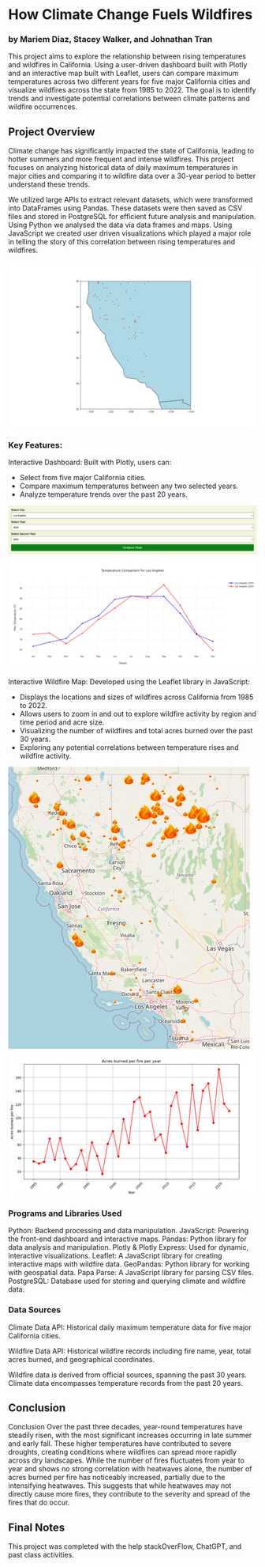 # How Climate Change Fuels Wildfires
### by Mariem Diaz, Stacey Walker, and Johnathan Tran

This project aims to explore the relationship between rising temperatures and wildfires in California. Using a user-driven dashboard built with Plotly and an interactive map built with Leaflet, users can compare maximum temperatures across two different years for five major California cities and visualize wildfires across the state from 1985 to 2022. The goal is to identify trends and investigate potential correlations between climate patterns and wildfire occurrences.

## Project Overview
Climate change has significantly impacted the state of California, leading to hotter summers and more frequent and intense wildfires. This project focuses on analyzing historical data of daily maximum temperatures in major cities and comparing it to wildfire data over a 30-year period to better understand these trends.

We utilized large APIs to extract relevant datasets, which were transformed into DataFrames using Pandas. These datasets were then saved as CSV files and stored in PostgreSQL for efficient future analysis and manipulation. Using Python we analysed the data via data frames and maps. Using JavaScript we created user driven visualizations which played a major role in telling the story of this correlation between rising temperatures and wildfires. 

![California Wildfires](https://github.com/KoBlades/Team-9-Heatwaves/blob/main/Project_3_MD/Wildfires/Images/california_fires.png)


### Key Features:

Interactive Dashboard: Built with Plotly, users can:

- Select from five major California cities.
- Compare maximum temperatures between any two selected years.
- Analyze temperature trends over the past 20 years.

![Dashboard](https://github.com/KoBlades/Team-9-Heatwaves/blob/main/Project_3_MD/Wildfires/Images/temperature_dashboard.png)

![Comparing Temperatures](https://github.com/KoBlades/Team-9-Heatwaves/blob/main/Project_3_MD/Wildfires/Images/newplot.png)

Interactive Wildfire Map: Developed using the Leaflet library in JavaScript:

- Displays the locations and sizes of wildfires across California from 1985 to 2022.
- Allows users to zoom in and out to explore wildfire activity by region and time period and acre size.
- Visualizing the number of wildfires and total acres burned over the past 30 years.
- Exploring any potential correlations between temperature rises and wildfire activity.

![User Driven Visualization](https://github.com/KoBlades/Team-9-Heatwaves/blob/main/Project_3_MD/Wildfires/Images/image.png)

![Wildfire Acres](https://github.com/KoBlades/Team-9-Heatwaves/blob/main/Project_3_MD/Wildfires/Images/acres_fires.png)
### Programs and Libraries Used
Python: Backend processing and data manipulation.
JavaScript: Powering the front-end dashboard and interactive maps.
Pandas: Python library for data analysis and manipulation.
Plotly & Plotly Express: Used for dynamic, interactive visualizations.
Leaflet: A JavaScript library for creating interactive maps with wildfire data.
GeoPandas: Python library for working with geospatial data.
Papa Parse: A JavaScript library for parsing CSV files.
PostgreSQL: Database used for storing and querying climate and wildfire data.

### Data Sources
Climate Data API: Historical daily maximum temperature data for five major California cities.

Wildfire Data API: Historical wildfire records including fire name, year, total acres burned, and geographical coordinates.

Wildfire data is derived from official sources, spanning the past 30 years.
Climate data encompasses temperature records from the past 20 years.

## Conclusion 
Conclusion
Over the past three decades, year-round temperatures have steadily risen, with the most significant increases occurring in late summer and early fall. These higher temperatures have contributed to severe droughts, creating conditions where wildfires can spread more rapidly across dry landscapes. While the number of fires fluctuates from year to year and shows no strong correlation with heatwaves alone, the number of acres burned per fire has noticeably increased, partially due to the intensifying heatwaves. This suggests that while heatwaves may not directly cause more fires, they contribute to the severity and spread of the fires that do occur.

## Final Notes

This project was completed with the help stackOverFlow, ChatGPT, and past class activities. 
